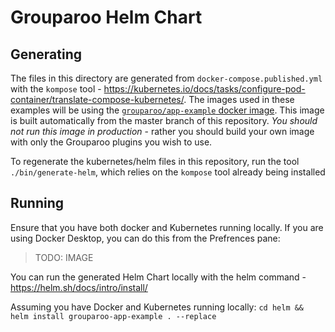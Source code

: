 # Grouparoo Helm Chart

## Generating

The files in this directory are generated from `docker-compose.published.yml` with the `kompose` tool - https://kubernetes.io/docs/tasks/configure-pod-container/translate-compose-kubernetes/. The images used in these examples will be using the [`grouparoo/app-example` docker image](https://hub.docker.com/repository/docker/grouparoo/app-example). This image is built automatically from the master branch of this repository. _You should not run this image in production_ - rather you should build your own image with only the Grouparoo plugins you wish to use.

To regenerate the kubernetes/helm files in this repository, run the tool `./bin/generate-helm`, which relies on the `kompose` tool already being installed

## Running

Ensure that you have both docker and Kubernetes running locally. If you are using Docker Desktop, you can do this from the Prefrences pane:

> TODO: IMAGE

You can run the generated Helm Chart locally with the helm command - https://helm.sh/docs/intro/install/

Assuming you have Docker and Kubernetes running locally: `cd helm && helm install grouparoo-app-example . --replace`
